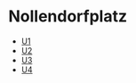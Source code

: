 # Nollendorfplatz
* [U1](../lines/U1.md)
* [U2](../lines/U2.md)
* [U3](../lines/U3.md)
* [U4](../lines/U4.md)
